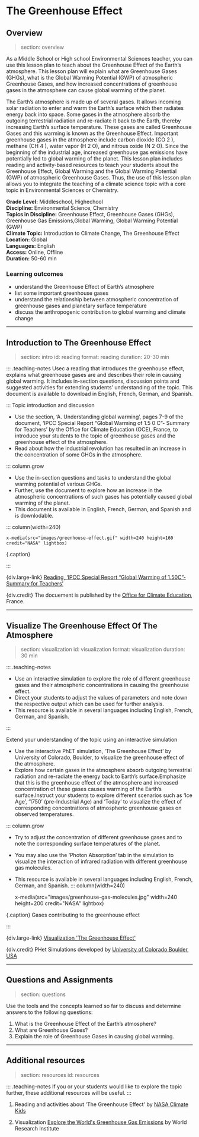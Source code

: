 ﻿# The Greenhouse Effect  

## Overview
> section: overview

As a Middle School or High school Environmental Sciences teacher, you can use this lesson plan to teach about the Greenhouse Effect of the Earth’s atmosphere. This lesson plan will explain what are Greenhouse Gases (GHGs), what is the Global Warming Potential (GWP) of atmospheric Greenhouse
Gases, and how increased concentrations of greenhouse gases in the atmosphere can cause global warming of the planet.

The Earth’s atmosphere is made up of several gases. It allows incoming solar radiation to enter and warm the Earth’s surface which then radiates energy back into space. Some gases in the atmosphere absorb the outgoing terrestrial radiation and re-radiate it back to the Earth, thereby increasing Earth’s
surface temperature. These gases are called Greenhouse Gases and this warming is known as the Greenhouse Effect. Important greenhouse gases in the atmosphere include carbon dioxide (CO 2 ), methane (CH 4 ), water vapor (H 2 O), and nitrous oxide (N 2 O). Since the beginning of the industrial age,
increased greenhouse gas emissions have potentially led to global warming of the planet. This lesson plan includes reading and activity-based resources to teach your students about the Greenhouse Effect, Global Warming and the Global Warming Potential (GWP) of atmospheric Greenhouse Gases.
Thus, the use of this lesson plan allows you to integrate the teaching of a climate science topic with a core topic in Environmental Sciences or Chemistry.

 
__Grade Level:__ Middleschool, Highechool   
__Discipline:__ Environmental Science, Chemistry   
__Topics in Discipline:__ Greenhouse Effect, Greenhouse Gases (GHGs), Greenhouse Gas Emissions,Global Warming, Global Warming Potential (GWP)  
__Climate Topic:__ Introduction to Climate Change, The Greenhouse Effect   
__Location:__ Global  
__Languages:__ English  
__Access:__ Online, Offline  
__Duration:__ 50-60 min  



### Learning outcomes

* understand the Greenhouse Effect of Earth’s atmosphere
* list some important greenhouse gases
* understand the relationship between atmospheric concentration of greenhouse gases and planetary surface temperature
* discuss the anthropogenic contribution to global warming and climate change 

---

## Introduction to The Greenhouse Effect 
> section: intro
> id: reading
> format: reading
> duration: 20-30 min

::: .teaching-notes
Usec a reading that introduces the greenhouse effect, explains what greenhouse gases are and describes their role in causing global warming. It includes in-section questions, discussion points and suggested activities for extending students’ understanding of the topic. This document is available to download in English, French, German, and Spanish. 

:::
Topic introduction and discussion
* Use the section, ‘A. Understanding global warming’, pages 7-9 of the document, ‘IPCC Special Report “Global Warming of 1.5 0 C”- Summary for Teachers’ by the Office for Climate Education (OCE), France, to introduce your students to the topic of greenhouse gases and the greenhouse effect of the atmosphere.
* Read about how the industrial revolution has resulted in an increase in the concentration of some GHGs in the atmosphere.

::: column.grow
* Use the in-section questions and tasks to understand the global warming potential of various GHGs.
* Further, use the document to explore how an increase in the atmospheric concentrations of such gases has potentially caused global warming of the planet.
* This document is available in English, French, German, and Spanish and is downlodable.

::: column(width=240)

    x-media(src="images/greenhouse-effect.gif" width=240 height=160 credit="NASA" lightbox)

{.caption} 

:::

{div.large-link} 
[Reading, ‘IPCC Special Report “Global Warming of 1.50C”-Summary for Teachers’](https://www.oce.global/en/resources/climate-science/ipcc-special-report-global-warming-15degc-summary-teachers)

{div.credit}
The docuement is published by the [Office for Climate Education](https://www.oce.global/), France.

---

## Visualize The Greenhouse Effect Of The Atmosphere
> section: visualization
> id: visualization
> format: visualization
> duration: 30 min

::: .teaching-notes
* Use an interactive simulation to explore the role of different greenhouse gases and their atmospheric concentrations in causing the greenhouse effect.
* Direct your students to adjust the values of parameters and note down the respective output which can be used for further analysis.
* This resource is available in several languages including English, French, German, and Spanish. 

:::

Extend your understanding of the topic using an interactive simulation

* Use the interactive PhET simulation, ‘The Greenhouse Effect’ by University of Colorado, Boulder, to visualize the greenhouse effect of the atmosphere.
* Explore how certain gases in the atmosphere absorb outgoing terrestrial radiation and re-radiate the energy back to Earth’s surface.Emphasize that this is the greenhouse effect of the atmosphere and increased concentration of these gases causes warming of the Earth’s surface.Instruct your students to explore different scenarios such as ‘Ice Age’, ‘1750’ (pre-Industrial Age) and ‘Today’ to visualize the effect of corresponding concentrations of atmospheric greenhouse gases on observed temperatures.

::: column.grow
* Try to adjust the concentration of different greenhouse gases and to note the corresponding surface temperatures of the planet.
* You may also use the ‘Photon Absorption’ tab in the simulation to visualize the interaction of infrared radiation with different greenhouse gas molecules.
* This resource is available in several languages including English, French, German, and Spanish.
::: column(width=240)

    x-media(src="images/greenhouse-gas-molecules.jpg" width=240 height=200 credit="NASA" lightbox)

{.caption} Gases contributing to the greenhouse effect

:::

{div.large-link} [Visualization 'The Greenhouse Effect'](https://phet.colorado.edu/en/simulation/greenhouse)

{div.credit} 
PHet Simulations developed by [University of Colorado Boulder, USA](https://phet.colorado.edu/)


---

## Questions and Assignments

> section: questions

Use the tools and the concepts learned so far to discuss and determine answers to the following questions:

1. What is the Greenhouse Effect of the Earth’s atmosphere?
2. What are Greenhouse Gases?
3. Explain the role of Greenhouse Gases in causing global warming. 

---

## Additional resources
> section: resources
> id: resources

::: .teaching-notes
If you or your students would like to explore the topic further, these additional resources will be useful.
:::

1. Reading and activities about 'The Greenhouse Effect' by [NASA Climate Kids](https://climatekids.nasa.gov/greenhouse-effect/) 

2. Visualization [Explore the World's Greenhouse Gas Emissions](https://www.wri.org/blog/2017/04/interactive-chart-explains-worlds-top-10-emitters-and-how-theyve-changed) by World Research Institute 